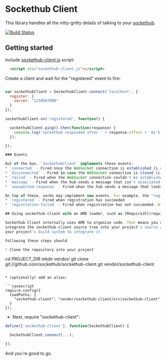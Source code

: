 
# Sockethub Client

This library handles all the nitty-gritty details of talking to your
[sockethub](http://sockethub.org/).

[![Build Status](https://secure.travis-ci.org/sockethub/sockethub-client.png)](http://travis-ci.org/sockethub/sockethub-client)

## Getting started

Include [sockethub-client.js](https://github.com/sockethub/sockethub-client/raw/master/sockethub-client.js) script:

```html
  <script src="sockethub-client.js"></script>
```

Create a client and wait for the "registered" event to fire:
```javascript

var sockethubClient = SockethubClient.connect('localhost', {
  register: {
    secret: "1234567890"
  }
});

sockethubClient.on('registered', function() {

  sockethubClient.ping().then(function(response) {
    console.log('sockethub responded after ' + response.offset + 'ms');
  });

});

### Events

Out of the box, `SockethubClient` implements these events:
* `connected` - Fired once the WebSocket connection is established (i.e. socket.onopen has been called)
* `disconnected` - Fired in case the WebSocket connection is closed (i.e. socket.onclose has been called)
* `failed` - Fired when the WebSocket connection couldn't be established for some reason (i.e. socket.onclose is called before socket.onopen has been called)
* `message` - Fired when the hub sends a message that isn't associated to a specific request.
* `unexpected-response` - Fired when the hub sends a message that looks like a response (i.e. has a "rid" attribute), but can't be associated with any known request.

On top of these, verbs may implement new events. For example, the "register" verb brings two additional events:
* `registered` - Fired when registration has succeeded
* `registration-failed` - Fired when registration has not succeeded. Will be called with the response object. Check "response.message" to get the error message sent by the hub.

## Using sockethub-client with an AMD loader, such as [RequireJS](requirejs.org)

Sockethub Client internally uses AMD to organize code. That means you can just
integrate the sockethub-client source tree into your project's source and use
your project's build system to integrate it.

Following these steps should 

* Clone the repository into your project

```
cd PROJECT_DIR
mkdir vendor/
git clone git://github.com/sockethub/sockethub-client.git vendor/sockethub-client
```

* (optionally) add an alias:

```javascript
require.config({
  loadPaths: {
    "sockethub-client": "vendor/sockethub-client/src/sockethub-client"
  }
});
```

* Next, require "sockethub-client":

```javascript
define(['sockethub-client'], function(SockethubClient) {

  SockethubClient.connect(...);

});
```

And you're good to go.

